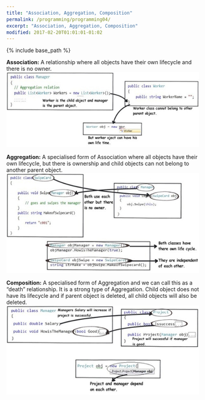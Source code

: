 ```yaml
---
title: "Association, Aggregation, Composition"
permalink: /programming/programming04/
excerpt: "Association, Aggregation, Composition"
modified: 2017-02-20T01:01:01-01:02
---
```


{% include base_path %}

**Association:**
A relationship where all objects have their own lifecycle and there is no owner.
![pr41](/images/programmingimages/programming04_1_association.jpg "pr41")<br>

**Aggregation:**
A specialised form of Association where all objects have their own lifecycle, but there is ownership and child objects can not belong to another parent object.
![pr42](/images/programmingimages/programming04_2_aggregation.jpg "pr42")<br>

**Composition:**
A specialised form of Aggregation and we can call this as a “death” relationship. It is a strong type of Aggregation. Child object does not have its lifecycle and if parent object is deleted, all child objects will also be deleted.
![pr43](/images/programmingimages/programming04_3_composition.jpg "pr43")<br>